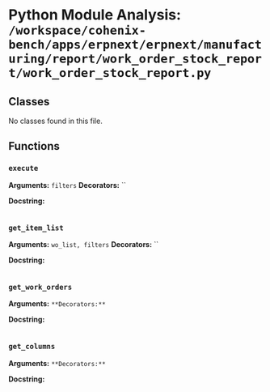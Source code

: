 # Python Module Analysis: `/workspace/cohenix-bench/apps/erpnext/erpnext/manufacturing/report/work_order_stock_report/work_order_stock_report.py`

## Classes

No classes found in this file.


## Functions

### `execute`
**Arguments:** `filters`
**Decorators:** ``

**Docstring:**
```

```
### `get_item_list`
**Arguments:** `wo_list, filters`
**Decorators:** ``

**Docstring:**
```

```
### `get_work_orders`
**Arguments:** ``
**Decorators:** ``

**Docstring:**
```

```
### `get_columns`
**Arguments:** ``
**Decorators:** ``

**Docstring:**
```

```

